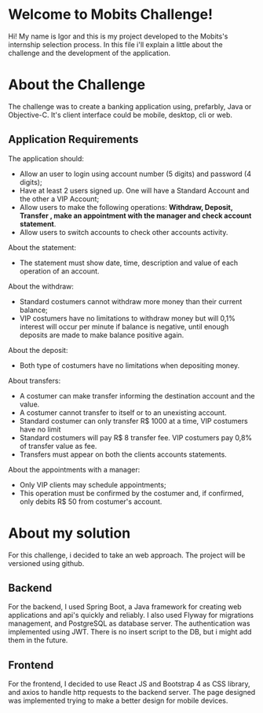 ﻿# Welcome to Mobits Challenge!

Hi! My name is Igor and this is my project developed to the Mobits's internship selection process. In this file i'll explain a little about the challenge and the development of the application.

# About the Challenge

The challenge was to create a banking application using, prefarbly, Java or Objective-C. It's client interface could be mobile, desktop, cli or web.

## Application Requirements

The application should:
* Allow an user to login using account number (5 digits) and password (4 digits);
* Have at least 2 users signed up. One will have a Standard Account and the other a VIP Account;
* Allow users to make the following operations: **Withdraw, Deposit, Transfer , make an appointment with the manager and check account statement**.
* Allow users to switch accounts to check other accounts activity.

About the statement:
* The statement must show date, time, description and value of each operation of an account.

About the withdraw:
* Standard costumers cannot withdraw more money than their current balance;
* VIP costumers have no limitations to withdraw money but will 0,1% interest will occur per minute if balance is negative, until enough deposits are made to make balance positive again.

About the deposit:
* Both type of costumers have no limitations when depositing money.

About transfers:
* A costumer can make transfer informing the destination account and the value.
* A costumer cannot transfer to itself or to an unexisting account.
* Standard costumer can only transfer R$ 1000 at a time, VIP costumers have no limit
* Standard costumers will pay R$ 8 transfer fee. VIP costumers pay 0,8% of transfer value as fee.
* Transfers must appear on both the clients accounts statements.

About the appointments with a manager:
* Only VIP clients may schedule appointments;
* This operation must be confirmed by the costumer and, if confirmed, only debits R$ 50 from costumer's account.

# About my solution

For this challenge, i decided to take an web approach. The project will be versioned using github.

## Backend

For the backend, I used Spring Boot, a Java framework for creating web applications and api's quickly and reliably. I also used Flyway for migrations management, and PostgreSQL as database server. The authentication was implemented using JWT. There is no insert script to the DB, but i might add them in the future.

## Frontend
For the frontend, I decided to use React JS and Bootstrap 4 as CSS library, and axios to handle http requests to the backend server. The page designed was implemented trying to make a better design for mobile devices.



 




